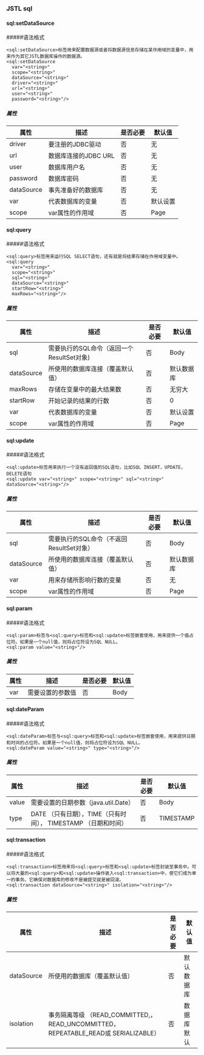 ### JSTL sql

#### sql:setDataSource

#####语法格式

```
<sql:setDataSource>标签用来配置数据源或者将数据源信息存储在某作用域的变量中，用来作为其它JSTL数据库操作的数据源。
<sql:setDataSource
  var="<string>"
  scope="<string>"
  dataSource="<string>"
  driver="<string>"
  url="<string>"
  user="<string>"
  password="<string>"/>
```

##### 属性

| 属性         | 描述             | 是否必要 | 默认值  |
| ---------- | -------------- | ---- | ---- |
| driver     | 要注册的JDBC驱动     | 否    | 无    |
| url        | 数据库连接的JDBC URL | 否    | 无    |
| user       | 数据库用户名         | 否    | 无    |
| password   | 数据库密码          | 否    | 无    |
| dataSource | 事先准备好的数据库      | 否    | 无    |
| var        | 代表数据库的变量       | 否    | 默认设置 |
| scope      | var属性的作用域      | 否    | Page |
#### sql:query

#####语法格式

```
<sql:query>标签用来运行SQL SELECT语句，还有就是将结果存储在作用域变量中。
<sql:query
  var="<string>"
  scope="<string>"
  sql="<string>"
  dataSource="<string>"
  startRow="<string>"
  maxRows="<string>"/>
```

##### 属性

| 属性         | 描述                          | 是否必要 | 默认值   |
| ---------- | --------------------------- | ---- | ----- |
| sql        | 需要执行的SQL命令（返回一个ResultSet对象) | 否    | Body  |
| dataSource | 所使用的数据库连接（覆盖默认值）            | 否    | 默认数据库 |
| maxRows    | 存储在变量中的最大结果数                | 否    | 无穷大   |
| startRow   | 开始记录的结果的行数                  | 否    | 0     |
| var        | 代表数据库的变量                    | 否    | 默认设置  |
| scope      | var属性的作用域                   | 否    | Page  |
#### sql:update

#####语法格式

```
<sql:update>标签用来执行一个没有返回值的SQL语句，比如SQL INSERT，UPDATE，DELETE语句
<sql:update var="<string>" scope="<string>" sql="<string>" dataSource="<string>"/>
```

##### 属性

| 属性         | 描述                         | 是否必要 | 默认值   |
| ---------- | -------------------------- | ---- | ----- |
| sql        | 需要执行的SQL命令（不返回ResultSet对象） | 否    | Body  |
| dataSource | 所使用的数据库连接（覆盖默认值）           | 否    | 默认数据库 |
| var        | 用来存储所影响行数的变量               | 否    | 无     |
| scope      | var属性的作用域                  | 否    | Page  |


#### sql:param

#####语法格式

```
<sql:param>标签与<sql:query>标签和<sql:update>标签嵌套使用，用来提供一个值占位符。如果是一个null值，则将占位符设为SQL NULL。
<sql:param value="<string>"/>
```

##### 属性

| 属性   | 描述       | 是否必要 | 默认值  |
| ---- | -------- | ---- | ---- |
| var  | 需要设置的参数值 | 否    | Body |
#### sql:dateParam

#####语法格式

```
<sql:dateParam>标签与<sql:query>标签和<sql:update>标签嵌套使用，用来提供日期和时间的占位符。如果是一个null值，则将占位符设为SQL NULL。
<sql:dateParam value="<string>" type="<string>"/>
```

##### 属性

| 属性    | 描述                                       | 是否必要 | 默认值       |
| ----- | ---------------------------------------- | ---- | --------- |
| value | 需要设置的日期参数（java.util.Date）                | 否    | Body      |
| type  | DATE （只有日期），TIME（只有时间）， TIMESTAMP （日期和时间） | 否    | TIMESTAMP |


#### sql:transaction

#####语法格式

```
<sql:transaction>标签用来将<sql:query>标签和<sql:update>标签封装至事务中。可以将大量的<sql:query>和<sql:update>操作装入<sql:transaction>中，使它们成为单一的事务。它确保对数据库的修改不是被提交就是被回滚。
<sql:transaction dataSource="<string>" isolation="<string>"/>
```

##### 属性

| 属性   | 描述   | 是否必要 | 默认值  |
| ---- | ---- | ---- | ---- |
| dataSource | 所使用的数据库（覆盖默认值）   | 否    | 默认数据库    |
| isolation | 事务隔离等级 （READ_COMMITTED,，READ_UNCOMMITTED， REPEATABLE_READ或 SERIALIZABLE）   | 否    | 数据库默认    |
